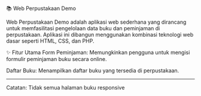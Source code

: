 📚 Web Perpustakaan Demo


Web Perpustakaan Demo adalah aplikasi web sederhana yang dirancang untuk memfasilitasi pengelolaan data buku dan peminjaman di perpustakaan. Aplikasi ini dibangun menggunakan kombinasi teknologi web dasar seperti HTML, CSS, dan PHP.​

✨ Fitur Utama
Form Peminjaman: Memungkinkan pengguna untuk mengisi formulir peminjaman buku secara online.​

Daftar Buku: Menampilkan daftar buku yang tersedia di perpustakaan.

---

Catatan: Tidak semua halaman buku responsive
